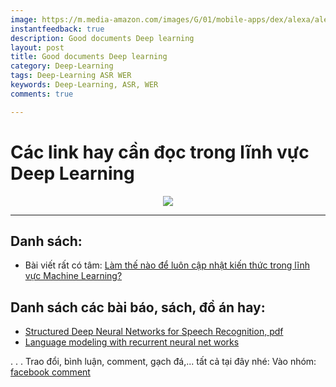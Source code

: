 ```yaml
---
image: https://m.media-amazon.com/images/G/01/mobile-apps/dex/alexa/alexa-skills-kit/asr/asr-lp_block-1._CB499320415_.png
instantfeedback: true
description: Good documents Deep learning
layout: post
title: Good documents Deep learning
category: Deep-Learning
tags: Deep-Learning ASR WER
keywords: Deep-Learning, ASR, WER
comments: true

---
```


# Các link hay cần đọc trong lĩnh vực Deep Learning

<div style="text-align:center"><img src ="https://m.media-amazon.com/images/G/01/mobile-apps/dex/alexa/alexa-skills-kit/asr/asr-lp_block-1._CB499320415_.png" style="max-height: 300px;max-width: 500px;"/></div>

---

## Danh sách:
  - Bài viết rất có tâm: [Làm thế nào để luôn cập nhật kiến thức trong lĩnh vực Machine Learning?](https://viblo.asia/p/question-lam-the-nao-de-luon-cap-nhat-kien-thuc-trong-linh-vuc-machine-learning-maGK7mBxlj2?fbclid=IwAR0di_xjtpLKKCNZu5Gl3PkWRmGmeLczifkJpFi4BsHIOEIpKLgMN7ZtePw)

## Danh sách các bài báo, sách, đồ án hay:
  - [Structured Deep Neural Networks for Speech Recognition, pdf](https://mi.eng.cam.ac.uk/~mjfg/thesis_cw564.pdf)
  - [Language modeling with recurrent neural net works](https://alpopkes.com/files/thesis_APopkes.pdf)











.
.
.
Trao đổi, bình luận, comment, gạch đá,... tất cả tại đây nhé:
Vào nhóm: [facebook comment]()
